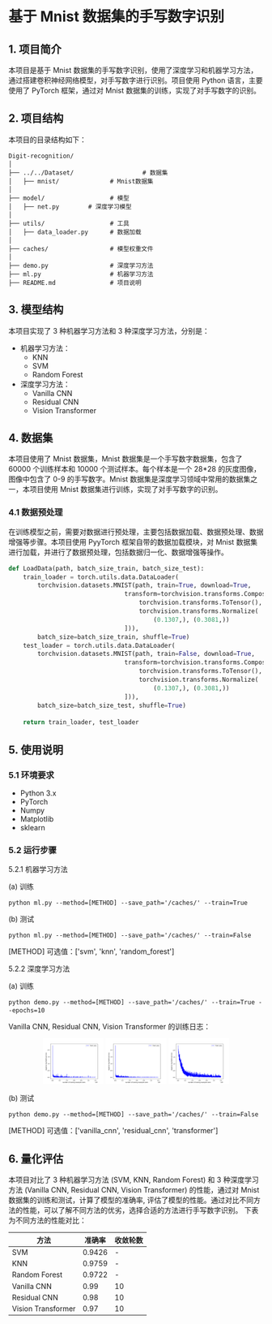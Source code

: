 # 基于 Mnist 数据集的手写数字识别

## 1. 项目简介

本项目是基于 Mnist 数据集的手写数字识别，使用了深度学习和机器学习方法，通过搭建卷积神经网络模型，对手写数字进行识别。项目使用 Python 语言，主要使用了 PyTorch 框架，通过对 Mnist 数据集的训练，实现了对手写数字的识别。

## 2. 项目结构

本项目的目录结构如下：

```
Digit-recognition/
│
├── ../../Dataset/                   # 数据集
│   ├── mnist/              # Mnist数据集
│
├── model/                  # 模型
│   ├── net.py        # 深度学习模型
│
├── utils/                  # 工具
│   ├── data_loader.py      # 数据加载
│
├── caches/                 # 模型权重文件
│
├── demo.py                 # 深度学习方法
├── ml.py                   # 机器学习方法
├── README.md               # 项目说明
```

## 3. 模型结构

本项目实现了 3 种机器学习方法和 3 种深度学习方法，分别是：

- 机器学习方法：
  - KNN
  - SVM
  - Random Forest
- 深度学习方法：
  - Vanilla CNN
  - Residual CNN
  - Vision Transformer

## 4. 数据集

本项目使用了 Mnist 数据集，Mnist 数据集是一个手写数字数据集，包含了 60000 个训练样本和 10000 个测试样本。每个样本是一个 28\*28 的灰度图像，图像中包含了 0-9 的手写数字。Mnist 数据集是深度学习领域中常用的数据集之一，本项目使用 Mnist 数据集进行训练，实现了对手写数字的识别。

### 4.1 数据预处理

在训练模型之前，需要对数据进行预处理，主要包括数据加载、数据预处理、数据增强等步骤。本项目使用 PyyTorch 框架自带的数据加载模块，对 Mnist 数据集进行加载，并进行了数据预处理，包括数据归一化、数据增强等操作。

```python
def LoadData(path, batch_size_train, batch_size_test):
    train_loader = torch.utils.data.DataLoader(
        torchvision.datasets.MNIST(path, train=True, download=True,
                                transform=torchvision.transforms.Compose([
                                    torchvision.transforms.ToTensor(),
                                    torchvision.transforms.Normalize(
                                        (0.1307,), (0.3081,))
                                ])),
        batch_size=batch_size_train, shuffle=True)
    test_loader = torch.utils.data.DataLoader(
        torchvision.datasets.MNIST(path, train=False, download=True,
                                transform=torchvision.transforms.Compose([
                                    torchvision.transforms.ToTensor(),
                                    torchvision.transforms.Normalize(
                                        (0.1307,), (0.3081,))
                                ])),
        batch_size=batch_size_test, shuffle=True)

    return train_loader, test_loader
```

## 5. 使用说明

### 5.1 环境要求

- Python 3.x
- PyTorch
- Numpy
- Matplotlib
- sklearn

### 5.2 运行步骤

5.2.1 机器学习方法

(a) 训练

```
python ml.py --method=[METHOD] --save_path='/caches/' --train=True
```

(b) 测试

```
python ml.py --method=[METHOD] --save_path='/caches/' --train=False
```

[METHOD] 可选值：['svm', 'knn', 'random_forest']

5.2.2 深度学习方法

(a) 训练

```
python demo.py --method=[METHOD] --save_path='/caches/' --train=True --epochs=10
```

Vanilla CNN, Residual CNN, Vision Transformer 的训练日志：

<center>
<figure>
<img src="./figs/vanilla_cnn.png" width=120 /> <img src="./figs/residual_cnn.png" width=120 />
<img src="./figs/transformer.png" width=120/>
</figure>
</center>

(b) 测试

```
python demo.py --method=[METHOD] --save_path='/caches/' --train=False
```

[METHOD] 可选值：['vanilla_cnn', 'residual_cnn', 'transformer']

## 6. 量化评估

本项目对比了 3 种机器学习方法 (SVM, KNN, Random Forest) 和 3 种深度学习方法 (Vanilla CNN, Residual CNN, Vision Transformer) 的性能，通过对 Mnist 数据集的训练和测试，计算了模型的准确率, 评估了模型的性能。通过对比不同方法的性能，可以了解不同方法的优劣，选择合适的方法进行手写数字识别。 下表为不同方法的性能对比：

| 方法               | 准确率 | 收敛轮数 |
| ------------------ | ------ | -------- |
| SVM                | 0.9426 | -        |
| KNN                | 0.9759 | -        |
| Random Forest      | 0.9722 | -        |
| Vanilla CNN        | 0.99   | 10       |
| Residual CNN       | 0.98   | 10       |
| Vision Transformer | 0.97   | 10       |
